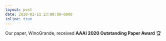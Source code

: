 ```yaml
---
layout: post
date: 2020-02-11 23:00:00-0000
inline: true
---
```


Our paper, WinoGrande, received **AAAI 2020 Outstanding Paper Award** :trophy:

